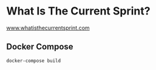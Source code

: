 # What Is The Current Sprint?

www.whatisthecurrentsprint.com

## Docker Compose

```
docker-compose build
```

